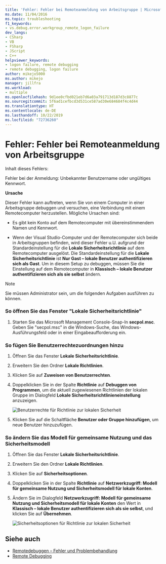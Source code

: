 ```yaml
---
title: 'Fehler: Fehler bei Remoteanmeldung von Arbeitsgruppe | Microsoft-Dokumentation'
ms.date: 11/04/2016
ms.topic: troubleshooting
f1_keywords:
- vs.debug.error.workgroup_remote_logon_failure
dev_langs:
- CSharp
- VB
- FSharp
- JScript
- C++
helpviewer_keywords:
- logon failure, remote debugging
- remote debugging, logon failure
author: mikejo5000
ms.author: mikejo
manager: jillfra
ms.workload:
- multiple
ms.openlocfilehash: 9d1ee0cfbd021eb7d6a03a791713d187d3c8877c
ms.sourcegitcommit: 5f6ad1cefbcd3d531ce587ad30e684684f4c4d44
ms.translationtype: HT
ms.contentlocale: de-DE
ms.lasthandoff: 10/22/2019
ms.locfileid: "72736260"
---
```

# <a name="error-workgroup-remote-logon-failure"></a>Fehler: Fehler bei Remoteanmeldung von Arbeitsgruppe
Inhalt dieses Fehlers:

 Fehler bei der Anmeldung: Unbekannter Benutzername oder ungültiges Kennwort.

 **Ursache**

 Dieser Fehler kann auftreten, wenn Sie von einem Computer in einer Arbeitsgruppe debuggen und versuchen, eine Verbindung mit einem Remotecomputer herzustellen. Mögliche Ursachen sind:

- Es gibt kein Konto auf dem Remotecomputer mit übereinstimmendem Namen und Kennwort.

- Wenn der Visual Studio-Computer und der Remotecomputer sich beide in Arbeitsgruppen befinden, wird dieser Fehler u.U. aufgrund der Standardeinstellung für die **Lokale Sicherheitsrichtlinie** auf dem Remotecomputer ausgelöst. Die Standardeinstellung für die **Lokale Sicherheitsrichtlinie** ist **Nur Gast – lokale Benutzer authentifizieren sich als Gast**. Um in diesem Setup zu debuggen, müssen Sie die Einstellung auf dem Remotecomputer in **Klassisch – lokale Benutzer authentifizieren sich als sie selbst** ändern.

> [!NOTE]
> Sie müssen Administrator sein, um die folgenden Aufgaben ausführen zu können.

### <a name="to-open-the-local-security-policy-window"></a>So öffnen Sie das Fenster "Lokale Sicherheitsrichtlinie"

1. Starten Sie das Microsoft Management Console-Snap-In **secpol.msc**. Geben Sie "secpol.msc" in die Windows-Suche, das Windows-Ausführungsfeld oder in einer Eingabeaufforderung ein.

### <a name="to-add-user-rights-assignments"></a>So fügen Sie Benutzerrechtezuordnungen hinzu

1. Öffnen Sie das Fenster **Lokale Sicherheitsrichtlinie**.

2. Erweitern Sie den Ordner **Lokale Richtlinien**.

3. Klicken Sie auf **Zuweisen von Benutzerrechten**.

4. Doppelklicken Sie in der Spalte **Richtlinie** auf **Debuggen von Programmen**, um die aktuell zugewiesenen Richtlinien der lokalen Gruppe im Dialogfeld **Lokale Sicherheitsrichtlinieneinstellung** anzuzeigen.

     ![Benutzerrechte für Richtlinie zur lokalen Sicherheit](../debugger/media/dbg_err_localsecuritypolicy_userrightsdebugprograms.png "DBG_ERR_LocalSecurityPolicy_UserRightsDebugPrograms")

5. Klicken Sie auf die Schaltfläche **Benutzer oder Gruppe hinzufügen**, um neue Benutzer hinzuzufügen.

### <a name="to-change-the-sharing-and-security-model"></a>So ändern Sie das Modell für gemeinsame Nutzung und das Sicherheitsmodell

1. Öffnen Sie das Fenster **Lokale Sicherheitsrichtlinie**.

2. Erweitern Sie den Ordner **Lokale Richtlinien**.

3. Klicken Sie auf **Sicherheitsoptionen**.

4. Doppelklicken Sie in der Spalte **Richtlinie** auf **Netzwerkzugriff: Modell für gemeinsame Nutzung und Sicherheitsmodell für lokale Konten**.

5. Ändern Sie im Dialogfeld **Netzwerkzugriff: Modell für gemeinsame Nutzung und Sicherheitsmodell für lokale Konten** den Wert in **Klassisch – lokale Benutzer authentifizieren sich als sie selbst**, und klicken Sie auf **Übernehmen**.

     ![Sicherheitsoptionen für Richtlinie zur lokalen Sicherheit](../debugger/media/dbg_err_localsecuritypolicy_securityoptions_networkaccess.png "DBG_ERR_LocalSecurityPolicy_SecurityOptions_NetworkAccess")

## <a name="see-also"></a>Siehe auch
- [Remotedebuggen – Fehler und Problembehandlung](../debugger/remote-debugging-errors-and-troubleshooting.md)
- [Remote Debugging](../debugger/remote-debugging.md)
